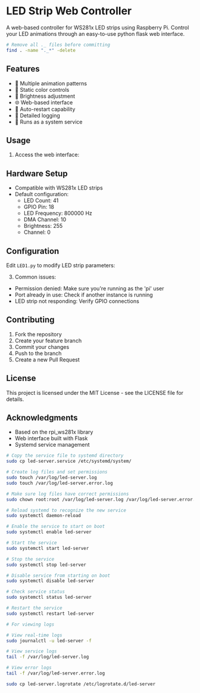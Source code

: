# LED Strip Web Controller

A web-based controller for WS281x LED strips using Raspberry Pi.
Control your LED animations through an easy-to-use python flask web interface.

```sh
# Remove all ._ files before committing
find . -name "._*" -delete         
```

## Features

- 🌈 Multiple animation patterns
- 🎨 Static color controls
- 🔆 Brightness adjustment
- 🌐 Web-based interface
- 🔄 Auto-restart capability
- 📝 Detailed logging
- 🚀 Runs as a system service

## Usage

1. Access the web interface:

## Hardware Setup

- Compatible with WS281x LED strips
- Default configuration:
   - LED Count: 41
   - GPIO Pin: 18
   - LED Frequency: 800000 Hz
   - DMA Channel: 10
   - Brightness: 255
   - Channel: 0

## Configuration

Edit `LED1.py` to modify LED strip parameters:

3. Common issues:

- Permission denied: Make sure you're running as the 'pi' user
- Port already in use: Check if another instance is running
- LED strip not responding: Verify GPIO connections

## Contributing

1. Fork the repository
2. Create your feature branch
3. Commit your changes
4. Push to the branch
5. Create a new Pull Request

## License

This project is licensed under the MIT License - see the LICENSE file for details.

## Acknowledgments

- Based on the rpi_ws281x library
- Web interface built with Flask
- Systemd service management

```sh
# Copy the service file to systemd directory
sudo cp led-server.service /etc/systemd/system/

# Create log files and set permissions
sudo touch /var/log/led-server.log
sudo touch /var/log/led-server.error.log

# Make sure log files have correct permissions
sudo chown root:root /var/log/led-server.log /var/log/led-server.error.log

# Reload systemd to recognize the new service
sudo systemctl daemon-reload

# Enable the service to start on boot
sudo systemctl enable led-server

# Start the service
sudo systemctl start led-server

# Stop the service
sudo systemctl stop led-server

# Disable service from starting on boot
sudo systemctl disable led-server

# Check service status
sudo systemctl status led-server

# Restart the service
sudo systemctl restart led-server

# For viewing logs 

# View real-time logs
sudo journalctl -u led-server -f

# View service logs
tail -f /var/log/led-server.log

# View error logs
tail -f /var/log/led-server.error.log


```

```sh
sudo cp led-server.logrotate /etc/logrotate.d/led-server
```